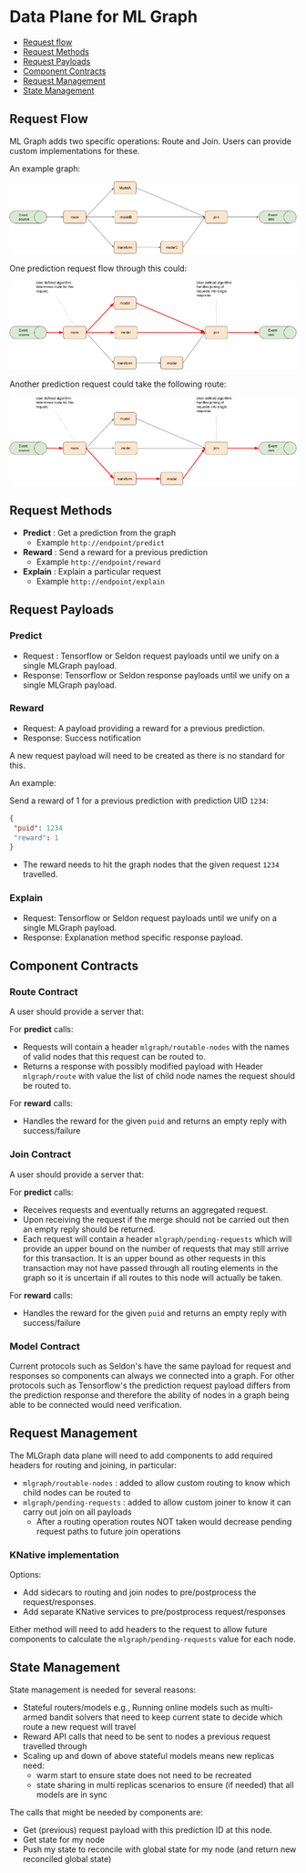 # Data Plane for ML Graph

 * [Request flow](#RequestFlow)
 * [Request Methods](#RequestMethods)
 * [Request Payloads](#RequestPayloads)
 * [Component Contracts](#ComponentContracts)
 * [Request Management](#RequestManagement)
 * [State Management](#StateManagement)

## Request Flow

ML Graph adds two specific operations: Route and Join. Users can provide custom implementations for these.

An example graph:

![example-graph](./example-graph.png)

One prediction request flow through this could:

![example-graph-request-flow1](./example-graph-request1.png)

Another prediction request could take the following route:

![example-graph-request-flow2](./example-graph-request2.png)


## Request Methods

 * **Predict** : Get a prediction from the graph
   * Example `http://endpoint/predict`
 * **Reward** : Send a reward for a previous prediction
    * Example `http://endpoint/reward`
 * **Explain** : Explain a particular request
    * Example `http://endpoint/explain`

## Request Payloads

### Predict

  * Request : Tensorflow or Seldon request payloads until we unify on a single MLGraph payload.
  * Response: Tensorflow or Seldon response payloads until we unify on a single MLGraph payload.

### Reward

  * Request: A payload providing a reward for a previous prediction.
  * Response: Success notification

A new request payload will need to be created as there is no standard for this.

An example:

Send a reward of 1 for a previous prediction with prediction UID `1234`:

```json
{
 "puid": 1234
 "reward": 1
}
```

 * The reward needs to hit the graph nodes that the given request `1234` travelled.

### Explain

 * Request: Tensorflow or Seldon request payloads until we unify on a single MLGraph payload.
 * Response: Explanation method specific response payload.

## Component Contracts

### Route Contract

A user should provide a server that:

For **predict** calls:

 * Requests will contain a header `mlgraph/routable-nodes` with the names of valid nodes that this request can be routed to.
 * Returns a response with possibly modified payload with Header `mlgraph/route` with value the list of child node names the request should be routed to.

For **reward** calls:

 * Handles the reward for the given `puid` and returns an empty reply with success/failure

### Join Contract

A user should provide a server that:

For **predict** calls:

 * Receives requests and eventually returns an aggregated request.
 * Upon receiving the request if the merge should not be carried out then an empty reply should be returned.
 * Each request will contain a header `mlgraph/pending-requests` which will provide an upper bound on the number of requests that may still arrive for this transaction. It is an upper bound as other requests in this transaction may not have passed through all routing elements in the graph so it is uncertain if all routes to this node will actually be taken.

For **reward** calls:

 * Handles the reward for the given `puid` and returns an empty reply with success/failure

### Model Contract

Current protocols such as Seldon's have the same payload for request and responses so components can always we connected into a graph. For other protocols such as Tensorflow's the prediction request payload differs from the prediction response and therefore the ability of nodes in a graph being able to be connected would need verification.


## Request Management

The MLGraph data plane will need to add components to add required headers for routing and joining, in particular:

  * `mlgraph/routable-nodes` : added to allow custom routing to know which child nodes can be routed to
  * `mlgraph/pending-requests` : added to allow custom joiner to know it can carry out join on all payloads
     * After a routing operation routes NOT taken would decrease pending request paths to future join operations

### KNative implementation

Options:

 * Add sidecars to routing and join nodes to pre/postprocess the request/responses.
 * Add separate KNative services to pre/postprocess request/responses

Either method will need to add headers to the request to allow future components to calculate the `mlgraph/pending-requests` value for each node.


## State Management

State management is needed for several reasons:

 * Stateful routers/models e.g., Running online models such as multi-armed bandit solvers that need to keep current state to decide which route a new request will travel
 * Reward API calls that need to be sent to nodes a previous request travelled through
 * Scaling up and down of above stateful models means new replicas need:
    * warm start to ensure state does not need to be recreated
    * state sharing in multi replicas scenarios to ensure (if needed) that all models are in sync

The calls that might be needed by components are:

 * Get (previous) request payload with this prediction ID at this node.
 * Get state for my node
 * Push my state to reconcile with global state for my node (and return new reconciled global state)

